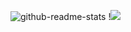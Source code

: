 ![github-readme-stats](https://github-readme-stats.vercel.app/api?username=xsa-dev&show_icons=true&count_private=true)
!![](https://hit.yhype.me/github/profile?user_id=16959353)
<!--
### Hi there 👋
**xsa-dev/xsa** is a ✨ _special_ ✨ repository because its `README.md` (this file) appears on your GitHub profile.

Here are some ideas to get you started:

- 🔭 I’m currently working on ...
- 🌱 I’m currently learning ...
- 👯 I’m looking to collaborate on ...
- 🤔 I’m looking for help with ...
- 💬 Ask me about ...
- 📫 How to reach me: ...
- 😄 Pronouns: ...
- ⚡ Fun fact: ...
-->
